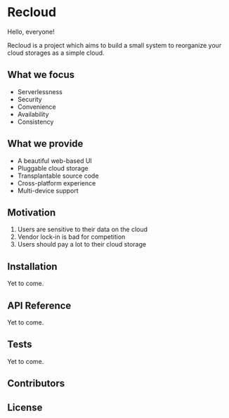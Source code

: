 # Recloud

Hello, everyone!

Recloud is a project which aims to build a small system to reorganize your cloud storages as a simple cloud.

## What we focus

* Serverlessness
* Security
* Convenience
* Availability
* Consistency


## What we provide

* A beautiful web-based UI
* Pluggable cloud storage
* Transplantable source code
* Cross-platform experience
* Multi-device support


## Motivation

1. Users are sensitive to their data on the cloud
2. Vendor lock-in is bad for competition
3. Users should pay a lot to their cloud storage

## Installation

Yet to come.

## API Reference

Yet to come.

## Tests

Yet to come.

## Contributors

## License

